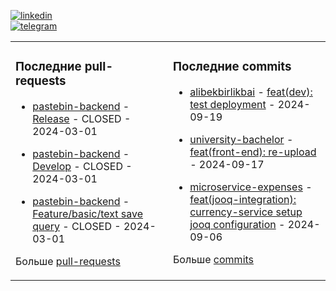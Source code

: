 [![linkedin](https://img.shields.io/badge/-Alibek_Birlikbai-161616?style=flat-square&labelColor=161616&logo=LinkedIn&logoColor=white&color=161616)](https://www.linkedin.com/in/alibek-birlikbai/)  
[![telegram](https://img.shields.io/badge/-@alibekbirlikbai-161616?style=flat-square&labelColor=161616&logo=Telegram&logoColor=white&color=161616)](https://t.me/alibekbirlikbai)


<table><tr>
<td valign="top" width="50%">

### Последние pull-requests
<!-- recent_pull_requests starts -->
- [pastebin-backend](https://github.com/alibekbirlikbai/pastebin-backend) - [Release](https://github.com/alibekbirlikbai/pastebin-backend/pull/3) - CLOSED - 2024-03-01

- [pastebin-backend](https://github.com/alibekbirlikbai/pastebin-backend) - [Develop](https://github.com/alibekbirlikbai/pastebin-backend/pull/2) - CLOSED - 2024-03-01

- [pastebin-backend](https://github.com/alibekbirlikbai/pastebin-backend) - [Feature/basic/text save query](https://github.com/alibekbirlikbai/pastebin-backend/pull/1) - CLOSED - 2024-03-01
<!-- recent_pull_requests ends -->
Больше [pull-requests](https://github.com/alibekbirlikbai/alibekbirlikbai/blob/main/md/pull_requests.md)

</td>


<td valign="top" width="50%">

### Последние commits
<!-- recent_commits starts -->
- [alibekbirlikbai](https://github.com/alibekbirlikbai/alibekbirlikbai) - [feat(dev): test deployment](https://github.com/alibekbirlikbai/alibekbirlikbai/commit/1c8ded02bfdbb207474fef4bcf50ba76b24b1ac4) - 2024-09-19

- [university-bachelor](https://github.com/alibekbirlikbai/university-bachelor) - [feat(front-end): re-upload](https://github.com/alibekbirlikbai/university-bachelor/commit/d6bddf0ce625bbc2882a7c122630615912c7fb81) - 2024-09-17

- [microservice-expenses](https://github.com/alibekbirlikbai/microservice-expenses) - [feat(jooq-integration): currency-service setup jooq configuration](https://github.com/alibekbirlikbai/microservice-expenses/commit/1bd69d192c3fa97a024ae322d9c3b1a413bd2d33) - 2024-09-06
<!-- recent_commits ends -->
Больше [commits](https://github.com/alibekbirlikbai/alibekbirlikbai/blob/main/md/commits.md)

</td>

</tr></table>
